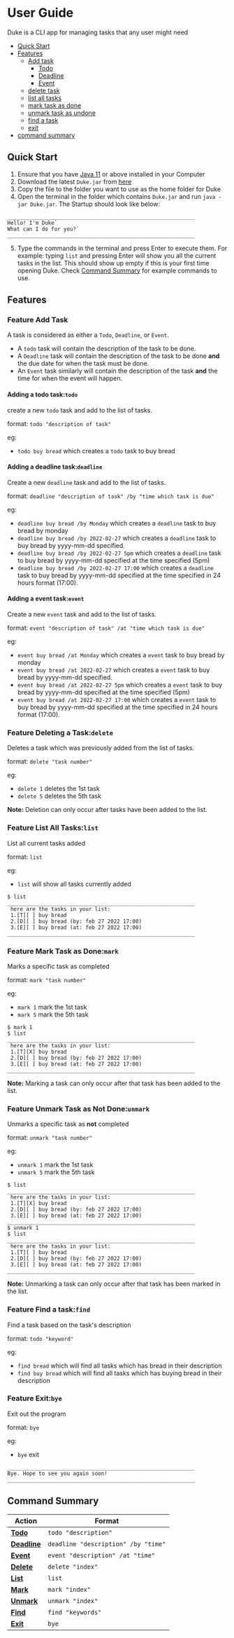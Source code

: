 # User Guide

Duke is a CLI app for managing tasks that any user might need

* [Quick Start][1]
* [Features][2]
  * [Add task][3]
    * [Todo][11]
    * [Deadline][12]
    * [Event][13]
  * [delete task][4]
  * [list all tasks][5]
  * [mark task as done][6]
  * [unmark task as undone][7]
  * [find a task][8]
  * [exit][9]
* [command summary][10]
## Quick Start
1. Ensure that you have [Java 11](https://www.oracle.com/java/technologies/downloads/#java11) or above installed in your Computer
2. Download the latest `Duke.jar` from [here]()
3. Copy the file to the folder you want to use as the home folder for Duke
4. Open the terminal in the folder which contains `Duke.jar` and run `java -jar Duke.jar`. The Startup should look like below:
```
____________________________________________________________
Hello! I'm Duke`
What can I do for you?`
____________________________________________________________
```
5. Type the commands in the terminal and press Enter to execute them. For example: typing `list` and pressing Enter will show you all the current tasks in the list.
This should show up empty if this is your first time opening Duke. Check [Command Summary][10] for example commands to use.

## Features
### Feature Add Task
A task is considered as either a `Todo`, `Deadline`, or `Event`.
- A `todo` task will contain the description of the task to be done.
- A `Deadline` task will contain the description of the task to be done **and** the due date for when the task must be done.
- An `Event` task similarly will contain the description of the task **and** the time for when the event will happen.
#### Adding a todo task:`todo`
create a new `todo` task and add to the list of tasks.

format: `todo "description of task"`

eg: 
* `todo buy bread` which creates a `todo` task to buy bread
#### Adding a deadline task:`deadline`
Create a new `deadline` task and add to the list of tasks.

format: `deadline "description of task" /by "time which task is due"`

eg:
* `deadline buy bread /by Monday` which creates a `deadline` task to buy bread by monday
* `deadline buy bread /by 2022-02-27` which creates a `deadline` task to buy bread by yyyy-mm-dd specified.
* `deadline buy bread /by 2022-02-27 5pm` which creates a `deadline` task to buy bread by yyyy-mm-dd specified at the time specified (5pm)
* `deadline buy bread /by 2022-02-27 17:00` which creates a `deadline` task to buy bread by yyyy-mm-dd specified at the time specified in 24 hours format (17:00).
#### Adding a event task:`event`
Create a new `event` task and add to the list of tasks.

format: `event "description of task" /at "time which task is due"`

eg:
* `event buy bread /at Monday` which creates a `event` task to buy bread by monday
* `event buy bread /at 2022-02-27` which creates a `event` task to buy bread by yyyy-mm-dd specified.
* `event buy bread /at 2022-02-27 5pm` which creates a `event` task to buy bread by yyyy-mm-dd specified at the time specified (5pm)
* `event buy bread /at 2022-02-27 17:00` which creates a `event` task to buy bread by yyyy-mm-dd specified at the time specified in 24 hours format (17:00).
### Feature Deleting a Task:`delete`
Deletes a task which was previously added from the list of tasks.

format: `delete "task number"`

eg:
* `delete 1` deletes the 1st task
* `delete 5` deletes the 5th task

**Note:** Deletion can only occur after tasks have been added to the list.
### Feature List All Tasks:`list`
List all current tasks added

format: `list`

eg:
* `list` will show all tasks currently added
```
$ list
____________________________________________________________
 here are the tasks in your list:
 1.[T][ ] buy bread
 2.[D][ ] buy bread (by: feb 27 2022 17:00)
 3.[E][ ] buy bread (at: feb 27 2022 17:00)
____________________________________________________________
```
### Feature Mark Task as Done:`mark`
Marks a specific task as completed

format: `mark "task number"`

eg:
* `mark 1` mark the 1st task
* `mark 5` mark the 5th task
```
$ mark 1
$ list
____________________________________________________________
 here are the tasks in your list:
 1.[T][X] buy bread
 2.[D][ ] buy bread (by: feb 27 2022 17:00)
 3.[E][ ] buy bread (at: feb 27 2022 17:00)
____________________________________________________________
```

**Note:** Marking a task can only occur after that task has been added to the list.
### Feature Unmark Task as Not Done:`unmark`
Unmarks a specific task as **not** completed

format: `unmark "task number"`

eg:
* `unmark 1` mark the 1st task
* `unmark 5` mark the 5th task
```
$ list
____________________________________________________________
 here are the tasks in your list:
 1.[T][X] buy bread
 2.[D][ ] buy bread (by: feb 27 2022 17:00)
 3.[E][ ] buy bread (at: feb 27 2022 17:00)
____________________________________________________________
$ unmark 1
$ list
____________________________________________________________
 here are the tasks in your list:
 1.[T][ ] buy bread
 2.[D][ ] buy bread (by: feb 27 2022 17:00)
 3.[E][ ] buy bread (at: feb 27 2022 17:00)
____________________________________________________________
```

**Note:** Unmarking a task can only occur after that task has been marked in the list.
### Feature Find a task:`find`
Find a task based on the task's description

format: `todo "keyword"`

eg:
* `find bread` which will find all tasks which has bread in their description
* `find buy bread` which will find all tasks which has buying bread in their description
### Feature Exit:`bye`
Exit out the program

format: `bye`

eg:
* `bye` exit
```
____________________________________________________________
Bye. Hope to see you again soon!
____________________________________________________________
```
## Command Summary
| Action             | Format                    |
|--------------------|-----------------------------------|
| **[Todo][11]**     | `todo "description"`              |
| **[Deadline][12]** | `deadline "description" /by "time"` |
| **[Event][13]**    | `event "description" /at "time"`  |
| **[Delete][4]**    | `delete "index"`                  |
| **[List][5]**      | `list`                            |
| **[Mark][6]**      | `mark "index"`                    |
| **[Unmark][7]**    | `unmark "index"`                  |
| **[Find][8]**      | `find "keywords"`                  |
| **[Exit][9]**      | `bye`                             |

[1]: https://github.com/Nnythingy/ip/blob/master/docs/README.md#quick-start
[2]: https://github.com/Nnythingy/ip/blob/master/docs/README.md#features
[3]: https://github.com/Nnythingy/ip/blob/master/docs/README.md#feature-add-task
[4]: https://github.com/Nnythingy/ip/blob/master/docs/README.md#feature-deleting-a-taskdelete
[5]: https://github.com/Nnythingy/ip/blob/master/docs/README.md#feature-list-all-taskslist
[6]: https://github.com/Nnythingy/ip/blob/master/docs/README.md#feature-mark-task-as-donemark
[7]: https://github.com/Nnythingy/ip/blob/master/docs/README.md#feature-unmark-task-as-not-doneunmark
[8]: https://github.com/Nnythingy/ip/blob/master/docs/README.md#feature-find-a-taskfind
[9]: https://github.com/Nnythingy/ip/blob/master/docs/README.md#feature-exitbye
[10]: https://github.com/Nnythingy/ip/blob/master/docs/README.md#command-summary
[11]: https://github.com/Nnythingy/ip/blob/master/docs/README.md#adding-a-todo-tasktodo
[12]: https://github.com/Nnythingy/ip/blob/master/docs/README.md#adding-a-deadline-taskdeadline
[13]: https://github.com/Nnythingy/ip/blob/master/docs/README.md#adding-a-event-taskevent
